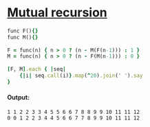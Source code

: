 [1]: http://rosettacode.org/wiki/Mutual_recursion

# [Mutual recursion][1]

```ruby
func F(){}
func M(){}
 
F = func(n) { n > 0 ? (n - M(F(n-1))) : 1 }
M = func(n) { n > 0 ? (n - F(M(n-1))) : 0 }
 
[F, M].each { |seq|
    {|i| seq.call(i)}.map(^20).join(' ').say
}
```

#### Output:
```
1 1 2 2 3 3 4 5 5 6 6 7 8 8 9 9 10 11 11 12
0 0 1 2 2 3 4 4 5 6 6 7 7 8 9 9 10 11 11 12
```
